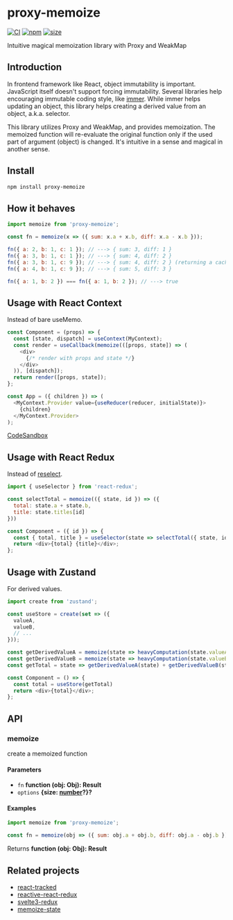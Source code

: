 # proxy-memoize

[![CI](https://img.shields.io/github/workflow/status/dai-shi/proxy-memoize/CI)](https://github.com/dai-shi/proxy-memoize/actions?query=workflow%3ACI)
[![npm](https://img.shields.io/npm/v/proxy-memoize)](https://www.npmjs.com/package/proxy-memoize)
[![size](https://img.shields.io/bundlephobia/minzip/proxy-memoize)](https://bundlephobia.com/result?p=proxy-memoize)

Intuitive magical memoization library with Proxy and WeakMap

## Introduction

In frontend framework like React, object immutability is important.
JavaScript itself doesn't support forcing immutability.
Several libraries help encouraging immutable coding style,
like [immer](https://github.com/immerjs/immer).
While immer helps updating an object,
this library helps creating a derived value from an object, a.k.a. selector.

This library utilizes Proxy and WeakMap, and provides memoization.
The memoized function will re-evaluate the original function
only if the used part of argument (object) is changed.
It's intuitive in a sense and magical in another sense.

## Install

```bash
npm install proxy-memoize
```

## How it behaves

```js
import memoize from 'proxy-memoize';

const fn = memoize(x => ({ sum: x.a + x.b, diff: x.a - x.b }));

fn({ a: 2, b: 1, c: 1 }); // ---> { sum: 3, diff: 1 }
fn({ a: 3, b: 1, c: 1 }); // ---> { sum: 4, diff: 2 }
fn({ a: 3, b: 1, c: 9 }); // ---> { sum: 4, diff: 2 } (returning a cached value)
fn({ a: 4, b: 1, c: 9 }); // ---> { sum: 5, diff: 3 }

fn({ a: 1, b: 2 }) === fn({ a: 1, b: 2 }); // ---> true
```

## Usage with React Context

Instead of bare useMemo.

```js
const Component = (props) => {
  const [state, dispatch] = useContext(MyContext);
  const render = useCallback(memoize(([props, state]) => (
    <div>
      {/* render with props and state */}
    </div>
  )), [dispatch]);
  return render([props, state]);
};

const App = ({ children }) => (
  <MyContext.Provider value={useReducer(reducer, initialState)}>
    {children}
  </MyContext.Provider>
);
```

[CodeSandbox](https://codesandbox.io/s/proxy-memoize-demo-vrnze)

## Usage with React Redux

Instead of [reselect](https://github.com/reduxjs/reselect).

```js
import { useSelector } from 'react-redux';

const selectTotal = memoize(({ state, id }) => ({
  total: state.a + state.b,
  title: state.titles[id]
}))

const Component = ({ id }) => {
  const { total, title } = useSelector(state => selectTotal({ state, id }));
  return <div>{total} {title}</div>;
};
```

## Usage with Zustand

For derived values.

```js
import create from 'zustand';

const useStore = create(set => ({
  valueA,
  valueB,
  // ...
}));

const getDerivedValueA = memoize(state => heavyComputation(state.valueA))
const getDerivedValueB = memoize(state => heavyComputation(state.valueB))
const getTotal = state => getDerivedValueA(state) + getDerivedValueB(state)

const Component = () => {
  const total = useStore(getTotal)
  return <div>{total}</div>;
};
```

## API

<!-- Generated by documentation.js. Update this documentation by updating the source code. -->

### memoize

create a memoized function

#### Parameters

-   `fn` **function (obj: Obj): Result** 
-   `options` **{size: [number](https://developer.mozilla.org/docs/Web/JavaScript/Reference/Global_Objects/Number)?}?** 

#### Examples

```javascript
import memoize from 'proxy-memoize';

const fn = memoize(obj => ({ sum: obj.a + obj.b, diff: obj.a - obj.b }));
```

Returns **function (obj: Obj): Result** 

## Related projects

-   [react-tracked](https://github.com/dai-shi/react-tracked)
-   [reactive-react-redux](https://github.com/dai-shi/reactive-react-redux)
-   [svelte3-redux](https://github.com/dai-shi/svelte3-redux)
-   [memoize-state](https://github.com/theKashey/memoize-state)
